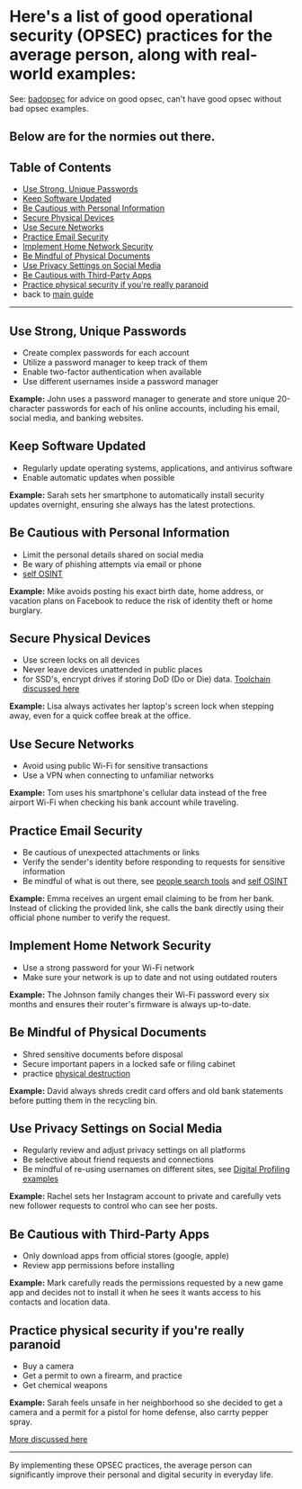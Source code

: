 # Here's a list of good operational security (OPSEC) practices for the average person, along with real-world examples:

See: [badopsec](https://github.com/airborne-commando/OPSEC-OSINT-Tools/blob/main/badopsec.md) for advice on good opsec, can't have good opsec without bad opsec examples.

Below are for the normies out there.
------------

## Table of Contents

- [Use Strong, Unique Passwords](#use-strong-unique-passwords)
- [Keep Software Updated](#keep-software-updated)
- [Be Cautious with Personal Information](#be-cautious-with-personal-information)
- [Secure Physical Devices](#secure-physical-devices)
- [Use Secure Networks](#use-secure-networks)
- [Practice Email Security](#practice-email-security)
- [Implement Home Network Security](#implement-home-network-security)
- [Be Mindful of Physical Documents](#be-mindful-of-physical-documents)
- [Use Privacy Settings on Social Media](#use-privacy-settings-on-social-media)
- [Be Cautious with Third-Party Apps](#be-cautious-with-third-party-apps)
- [Practice physical security if you're really paranoid](#practice-physical-security-if-youre-really-paranoid)
- back to [main guide](https://github.com/airborne-commando/OPSEC-OSINT-Tools)
---

## Use Strong, Unique Passwords

- Create complex passwords for each account
- Utilize a password manager to keep track of them
- Enable two-factor authentication when available
- Use different usernames inside a password manager

**Example:** John uses a password manager to generate and store unique 20-character passwords for each of his online accounts, including his email, social media, and banking websites.

## Keep Software Updated

- Regularly update operating systems, applications, and antivirus software
- Enable automatic updates when possible

**Example:** Sarah sets her smartphone to automatically install security updates overnight, ensuring she always has the latest protections.

## Be Cautious with Personal Information

- Limit the personal details shared on social media
- Be wary of phishing attempts via email or phone
- [self OSINT](https://github.com/airborne-commando/OPSEC-OSINT-Tools/tree/main?tab=readme-ov-file#toolchain-self-osint)

**Example:** Mike avoids posting his exact birth date, home address, or vacation plans on Facebook to reduce the risk of identity theft or home burglary.

## Secure Physical Devices

- Use screen locks on all devices
- Never leave devices unattended in public places
- for SSD's, encrypt drives if storing DoD (Do or Die) data. [Toolchain discussed here](https://github.com/airborne-commando/OPSEC-OSINT-Tools/tree/main?tab=readme-ov-file#toolchain-recommendations)

**Example:** Lisa always activates her laptop's screen lock when stepping away, even for a quick coffee break at the office.

## Use Secure Networks

- Avoid using public Wi-Fi for sensitive transactions
- Use a VPN when connecting to unfamiliar networks

**Example:** Tom uses his smartphone's cellular data instead of the free airport Wi-Fi when checking his bank account while traveling.

## Practice Email Security

- Be cautious of unexpected attachments or links
- Verify the sender's identity before responding to requests for sensitive information
- Be mindful of what is out there, see [people search tools](https://github.com/airborne-commando/OPSEC-OSINT-Tools/tree/main?tab=readme-ov-file#people-search-tools-in-the-states) and [self OSINT](https://github.com/airborne-commando/OPSEC-OSINT-Tools/tree/main?tab=readme-ov-file#toolchain-self-osint)

**Example:** Emma receives an urgent email claiming to be from her bank. Instead of clicking the provided link, she calls the bank directly using their official phone number to verify the request.

## Implement Home Network Security

- Use a strong password for your Wi-Fi network
- Make sure your network is up to date and not using outdated routers

**Example:** The Johnson family changes their Wi-Fi password every six months and ensures their router's firmware is always up-to-date.

## Be Mindful of Physical Documents

- Shred sensitive documents before disposal
- Secure important papers in a locked safe or filing cabinet
- practice [physical destruction](https://github.com/airborne-commando/OPSEC-OSINT-Tools/blob/main/physical-destruction.md)

**Example:** David always shreds credit card offers and old bank statements before putting them in the recycling bin.

## Use Privacy Settings on Social Media

- Regularly review and adjust privacy settings on all platforms
- Be selective about friend requests and connections
- Be mindful of re-using usernames on different sites, see [Digital Profiling examples](https://github.com/airborne-commando/OPSEC-OSINT-Tools/blob/main/Digital-Profiling.md#31-Examples) 

**Example:** Rachel sets her Instagram account to private and carefully vets new follower requests to control who can see her posts.

## Be Cautious with Third-Party Apps

- Only download apps from official stores (google, apple)
- Review app permissions before installing

**Example:** Mark carefully reads the permissions requested by a new game app and decides not to install it when he sees it wants access to his contacts and location data.

## Practice physical security if you're really paranoid

- Buy a camera
- Get a permit to own a firearm, and practice
- Get chemical weapons

**Example:** Sarah feels unsafe in her neighborhood so she decided to get a camera and a permit for a pistol for home defense, also carrty pepper spray.

[More discussed here](https://github.com/airborne-commando/OPSEC-OSINT-Tools/blob/main/opsec.md#physical-security-in-opsec)

----

By implementing these OPSEC practices, the average person can significantly improve their personal and digital security in everyday life.
